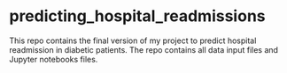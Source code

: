# predicting_hospital_readmissions
This repo contains the final version of my project to predict hospital readmission in diabetic patients. The repo contains all data input files and Jupyter notebooks files. 
